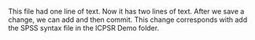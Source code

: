 This file had one line of text.
Now it has two lines of text. After we save a change, we can add and then commit.
This change corresponds with add the SPSS syntax file in the ICPSR Demo folder.
